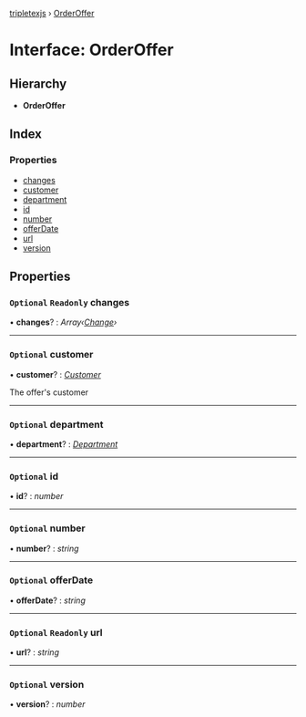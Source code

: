 [tripletexjs](../README.md) › [OrderOffer](orderoffer.md)

# Interface: OrderOffer

## Hierarchy

* **OrderOffer**

## Index

### Properties

* [changes](orderoffer.md#optional-readonly-changes)
* [customer](orderoffer.md#optional-customer)
* [department](orderoffer.md#optional-department)
* [id](orderoffer.md#optional-id)
* [number](orderoffer.md#optional-number)
* [offerDate](orderoffer.md#optional-offerdate)
* [url](orderoffer.md#optional-readonly-url)
* [version](orderoffer.md#optional-version)

## Properties

### `Optional` `Readonly` changes

• **changes**? : *Array‹[Change](../modules/change.md)›*

___

### `Optional` customer

• **customer**? : *[Customer](../modules/customer.md)*

The offer's customer

___

### `Optional` department

• **department**? : *[Department](department.md)*

___

### `Optional` id

• **id**? : *number*

___

### `Optional` number

• **number**? : *string*

___

### `Optional` offerDate

• **offerDate**? : *string*

___

### `Optional` `Readonly` url

• **url**? : *string*

___

### `Optional` version

• **version**? : *number*
